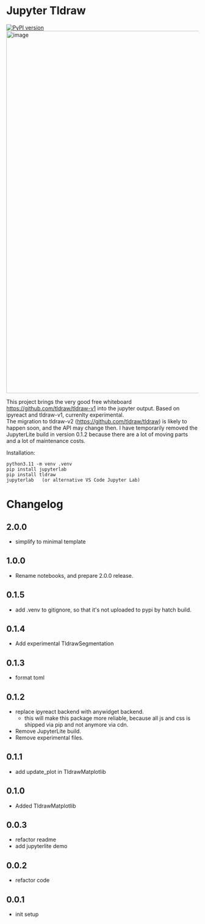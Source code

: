 # Jupyter Tldraw
[![PyPI version](https://img.shields.io/pypi/v/tldraw.svg)](https://pypi.org/project/tldraw/)
<img width="946" alt="image" src="https://github.com/kolibril13/jupyter-tldraw/assets/44469195/8ba7e662-1f35-4e3b-b342-6d9fd3079e22">

This project brings the very good free whiteboard https://github.com/tldraw/tldraw-v1 into the jupyter output.
Based on ipyreact and tldraw-v1, currenlty experimental.  
The migration to tldraw-v2 (https://github.com/tldraw/tldraw) is likely to happen soon, and the API may change then.
I have temporarily removed the JupyterLite build in version 0.1.2 because there are a lot of moving parts and a lot of maintenance costs.

Installation:
```
python3.11 -m venv .venv
pip install jupyterlab
pip install tldraw
jupyterlab   (or alternative VS Code Jupyter Lab)
```

# Changelog



## 2.0.0

* simplify to minimal template


## 1.0.0

* Rename notebooks, and prepare 2.0.0 release.

## 0.1.5

* add .venv to gitignore, so that it's not uploaded to pypi by hatch build.

## 0.1.4

* Add experimental TldrawSegmentation


## 0.1.3
* format toml

## 0.1.2

* replace ipyreact backend with anywidget backend.
  * this will make this package more reliable, because all js and css is shipped via pip and not anymore via cdn.
* Remove JupyterLite build.
* Remove experimental files.


## 0.1.1

* add update_plot in TldrawMatplotlib

## 0.1.0

* Added TldrawMatplotlib

## 0.0.3

* refactor readme
* add jupyterlite demo
## 0.0.2

* refactor code

## 0.0.1

* init setup
